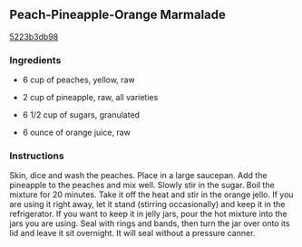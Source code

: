 ## Peach-Pineapple-Orange Marmalade

[5223b3db98](http://www.food.com/recipe/peach-pineapple-orange-marmalade-385427)

### Ingredients

 - 6 cup of peaches, yellow, raw

 - 2 cup of pineapple, raw, all varieties

 - 6 1/2 cup of sugars, granulated

 - 6 ounce of orange juice, raw

### Instructions

Skin, dice and wash the peaches. Place in a large saucepan. Add the pineapple to the peaches and mix well. Slowly stir in the sugar. Boil the mixture for 20 minutes. Take it off the heat and stir in the orange jello. If you are using it right away, let it stand (stirring occasionally) and keep it in the refrigerator. If you want to keep it in jelly jars, pour the hot mixture into the jars you are using. Seal with rings and bands, then turn the jar over onto its lid and leave it sit overnight. It will seal without a pressure canner.